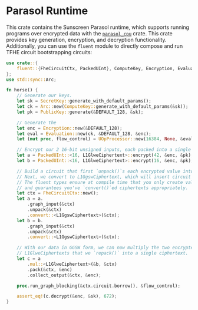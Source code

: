 # Parasol Runtime
This crate contains the Sunscreen Parasol runtime, which supports running programs over encrypted data with the [`parasol_cpu`](https://crates.io/parasol_cpu) crate. This crate provides key generation, encryption, and decryption functionality. Additionally, you can use the `fluent` module to directly compose and run TFHE circuit bootstrapping circuits:

```rust
use crate::{
    fluent::{FheCircuitCtx, PackedUInt}, ComputeKey, Encryption, Evaluation, L1GgswCiphertext, L1GlweCiphertext, PublicKey, SecretKey, UOpProcessor, DEFAULT_128
};
use std::sync::Arc;

fn horse() {
    // Generate our keys.
    let sk = SecretKey::generate_with_default_params();
    let ck = Arc::new(ComputeKey::generate_with_default_params(&sk));
    let pk = PublicKey::generate(&DEFAULT_128, &sk);

    // Generate the 
    let enc = Encryption::new(&DEFAULT_128);
    let eval = Evaluation::new(ck, &DEFAULT_128, &enc);
    let (mut proc, flow_control) = UOpProcessor::new(16384, None, &eval, &enc);

    // Encrypt our 2 16-bit unsigned inputs, each packed into a single GLWE ciphertext. 
    let a = PackedUInt::<16, L1GlweCiphertext>::encrypt(42, &enc, &pk);
    let b = PackedUInt::<16, L1GlweCiphertext>::encrypt(16, &enc, &pk);

    // Build a circuit that first `unpack()`s each encrypted value into 16 ciphertexts.
    // Next, we convert to L1GgswCiphertext, which will insert circuit bootstrapping operations.
    // The fluent types ensure at compile time that you only create valid graphs
    // and guarantees you've `convert()`ed ciphertexts appropriately.
    let ctx = FheCircuitCtx::new();
    let a = a.
        .graph_input(&ctx)
        .unpack(&ctx)
        .convert::<L1GgswCiphertext>(&ctx);
    let b = b.
        .graph_input(&ctx)
        .unpack(&ctx)
        .convert::<L1GgswCiphertext>(&ctx);

    // With our data in GGSW form, we can now multiply the two encrypted integers, which will result in
    // L1GlweCiphertexts that we `repack()` into a single ciphertext.
    let c = a
        .mul::<L1GlweCiphertext>(&b, &ctx)
        .pack(&ctx, &enc)
        .collect_output(&ctx, &enc);

    proc.run_graph_blocking(&ctx.circuit.borrow(), &flow_control);

    assert_eq!(c.decrypt(&enc, &sk), 672);
}
```